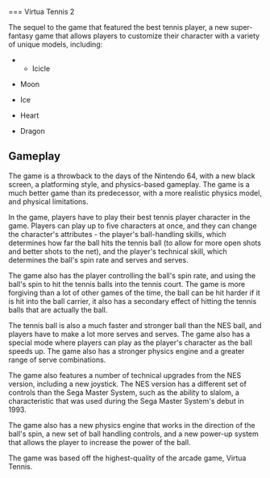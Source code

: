 
===
Virtua Tennis 2

The sequel to the game that featured the best tennis player, a new super-fantasy game that allows players to customize their character with a variety of unique models, including:

*   -  Icicle

*   Moon

*   Ice

*   Heart

*   Dragon

## Gameplay

The game is a throwback to the days of the Nintendo 64, with a new black screen, a platforming style, and physics-based gameplay. The game is a much better game than its predecessor, with a more realistic physics model, and physical limitations.

In the game, players have to play their best tennis player character in the game. Players can play up to five characters at once, and they can change the character's attributes - the player's ball-handling skills, which determines how far the ball hits the tennis ball (to allow for more open shots and better shots to the net), and the player's technical skill, which determines the ball's spin rate and serves and serves.

The game also has the player controlling the ball's spin rate, and using the ball's spin to hit the tennis balls into the tennis court. The game is more forgiving than a lot of other games of the time, the ball can be hit harder if it is hit into the ball carrier, it also has a secondary effect of hitting the tennis balls that are actually the ball.

The tennis ball is also a much faster and stronger ball than the NES ball, and players have to make a lot more serves and serves. The game also has a special mode where players can play as the player's character as the ball speeds up. The game also has a stronger physics engine and a greater range of serve combinations.

The game also features a number of technical upgrades from the NES version, including a new joystick. The NES version has a different set of controls than the Sega Master System, such as the ability to slalom, a characteristic that was used during the Sega Master System's debut in 1993.

The game also has a new physics engine that works in the direction of the ball's spin, a new set of ball handling controls, and a new power-up system that allows the player to increase the power of the ball.

The game was based off the highest-quality of the arcade game, Virtua Tennis.


